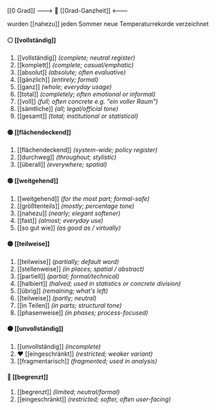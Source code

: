 [[0 Grad]]
---> 🧩 [[Grad-Ganzheit]] <---

wurden [[nahezu]] jeden Sommer neue Temperaturrekorde verzeichnet
#### ⚪ [[vollständig]]
1) [[vollständig]] *(complete; neutral register)*
2) [[komplett]] *(complete; casual/emphatic)*
3) [[absolut]] *(absolute; often evaluative)*
4) [[gänzlich]] *(entirely; formal)*
5) [[ganz]] *(whole; everyday usage)*
6) [[total]] *(completely; often emotional or informal)*
7) [[voll]] *(full; often concrete e.g. "ein voller Raum")*
8) [[sämtliche]] *(all; legal/official tone)*
9) [[gesamt]] *(total; institutional or statistical)*  

#### 🟢 [[flächendeckend]] 
1) [[flächendeckend]] *(system-wide; policy register)*
2) [[durchweg]] *(throughout; stylistic)*
3) [[überall]] *(everywhere; spatial)*

#### 🟢 [[weitgehend]] 
1) [[weitgehend]] *(for the most part; formal-safe)*
2) [[größtenteils]] *(mostly; percentage tone)*
3) [[nahezu]] *(nearly; elegant softener)*
4) [[fast]] *(almost; everyday use)*
5) [[so gut wie]] *(as good as / virtually)*

#### 🟡 [[teilweise]] 
1) [[teilweise]] *(partially; default word)*
2) [[stellenweise]] *(in places; spatial / abstract)*  
3) [[partiell]] *(partial; formal/technical)*
4) [[halbiert]] *(halved; used in statistics or concrete division)*
5) [[übrig]] *(remaining; what's left)*
6) [[teilweise]] *(partly; neutral)*
7) [[in Teilen]] *(in parts; structural tone)*
8) [[phasenweise]] *(in phases; process-focused)*
#### 🟠 [[unvollständig]] 
1) [[unvollständig]] *(incomplete)*
2) ❤️ [[eingeschränkt]] *(restricted; weaker variant)*
3) [[fragmentarisch]] *(fragmented; used in analysis)*  

#### 🔴 [[begrenzt]] 
1) [[begrenzt]] *(limited; neutral/formal)*
2) [[eingeschränkt]] *(restricted; softer, often user-facing)*